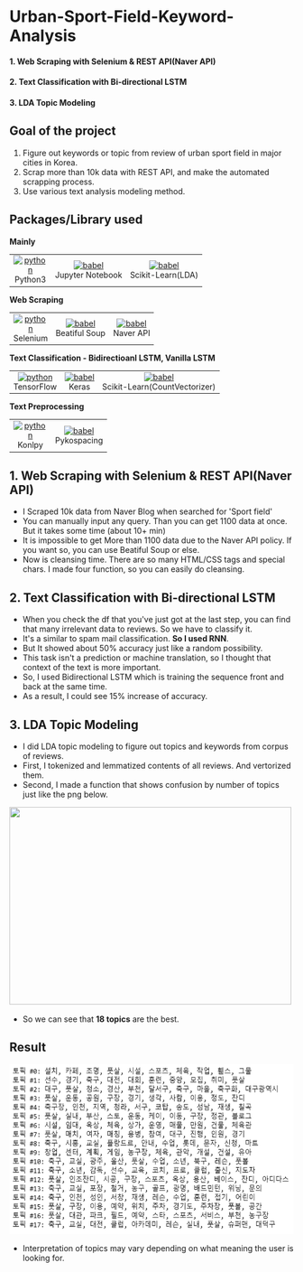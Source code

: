 # Urban-Sport-Field-Keyword-Analysis

#### 1. Web Scraping with Selenium & REST API(Naver API)
#### 2. Text Classification with Bi-directional LSTM
#### 3. LDA Topic Modeling

## Goal of the project
1. Figure out keywords or topic from review of urban sport field in major cities in Korea.
2. Scrap more than 10k data with REST API, and make the automated scrapping process.
3. Use various text analysis modeling method.

## Packages/Library used

**Mainly**
<table>
<tbody>
    <tr>
        <td width="60">
            <div align="center"><a href="https://www.python.org/" target="_blank"> <img src="https://github.com/miniwa00/Urban-Sport-Field-Keyword-Analysis/assets/47784464/f8ac5984-af72-4233-9045-08df71a7cbf4" alt="python" width="100" height="45"/> 
            </a><br>Python3</br></div>
        </td>
        <td>
            <div align="center"><a href="https://babeljs.io/" target="_blank"> <img src="https://github.com/miniwa00/Urban-Sport-Field-Keyword-Analysis/assets/47784464/0b29652b-0c8a-4d9a-8e0d-a639ef814cfd" alt="babel" width="70" height="40"/> 
        </a><br>Jupyter Notebook</br></div>
        </td>
        <td>
            <div align="center"><a href="https://babeljs.io/" target="_blank"> <img src="https://github.com/miniwa00/Urban-Sport-Field-Keyword-Analysis/assets/47784464/39bdc13a-d6e6-41a3-b3a4-fb34eb6bc70b" alt="babel" width="80" height="40"/> 
            </a><br>Scikit-Learn(LDA)</br></div>
        </td>
</tbody>
</table>

**Web Scraping**
<table>
<tbody>
    <tr>
        <td width="60">
            <div align="center"><a href="https://www.python.org/" target="_blank"> <img src="https://github.com/miniwa00/Urban-Sport-Field-Keyword-Analysis/assets/47784464/54a2d184-3716-4c4d-b4a5-715e649b02a0" alt="python" width="40" height="40"/> 
            </a><br>Selenium</br></div>
        </td>
        <td>
            <div align="center"><a href="https://babeljs.io/" target="_blank"> <img src="https://github.com/miniwa00/Urban-Sport-Field-Keyword-Analysis/assets/47784464/098283aa-084a-4082-8d06-fff8eb429782" alt="babel" width="70" height="40"/> 
            </a><br>Beatiful Soup</br></div>
        </td>
        <td>
            <div align="center"><a href="https://babeljs.io/" target="_blank"> <img src="https://github.com/miniwa00/Urban-Sport-Field-Keyword-Analysis/assets/47784464/6c8fb542-4dde-4b60-8fee-ca87620e1088" alt="babel" width="140" height="70"/> 
            </a><br>Naver API</br></div>
        </td>
</tbody>
</table>

**Text Classification - Bidirectioanl LSTM, Vanilla LSTM**
<table>
<tbody>
    <tr>
        <td width="60">
            <div align="center"><a href="https://www.python.org/" target="_blank"> <img src="https://github.com/miniwa00/Urban-Sport-Field-Keyword-Analysis/assets/47784464/771a8263-432d-4d2b-a9bf-2768bf847ceb" alt="python" width="100" height="50"/> 
            </a><br>TensorFlow</br></div>
        </td>
        <td>
            <div align="center"><a href="https://babeljs.io/" target="_blank"> <img src="https://github.com/miniwa00/Urban-Sport-Field-Keyword-Analysis/assets/47784464/8af421b6-f924-41a6-8867-77e3097d011f" alt="babel" width="70" height="40"/> 
            </a><br>Keras</br></div>
        </td>
        <td>
            <div align="center"><a href="https://babeljs.io/" target="_blank"> <img src="https://github.com/miniwa00/Urban-Sport-Field-Keyword-Analysis/assets/47784464/39bdc13a-d6e6-41a3-b3a4-fb34eb6bc70b" alt="babel" width="80" height="40"/> 
            </a><br>Scikit-Learn(CountVectorizer)</br></div>
        </td>
</tbody>
</table>

**Text Preprocessing**

<table>
<tbody>
    <tr>
        <td width="60">
            <div align="center"><a href="https://www.python.org/" target="_blank"> <img src="https://github.com/miniwa00/Urban-Sport-Field-Keyword-Analysis/assets/47784464/ac0d12f0-9db6-4fe7-be05-214cd7db500d" alt="python" width="100" height="50"/> 
            </a><br>Konlpy</br></div>
        </td>
        <td>
            <div align="center"><a href="https://babeljs.io/" target="_blank"> <img src="https://github.com/miniwa00/Urban-Sport-Field-Keyword-Analysis/assets/47784464/83434a59-3d87-4a87-b3e2-bdbc4823c12c" alt="babel" width="50" height="50"/> 
            </a><br>Pykospacing</br></div>
        </td>
</tbody>
</table>




## 1. Web Scraping with Selenium & REST API(Naver API)
- I Scraped 10k data from Naver Blog when searched for 'Sport field'
- You can manually input any query. Than you can get 1100 data at once. But it takes some time (about 10+ min)
- It is impossible to get More than 1100 data due to the Naver API policy. If you want so, you can use Beatiful Soup or else.
- Now is cleansing time. There are so many HTML/CSS tags and special chars. I made four function, so you can easily do cleansing.

## 2. Text Classification with Bi-directional LSTM
- When you check the df that you've just got at the last step, you can find that many irrelevant data to reviews. So we have to classify it.
- It's a similar to spam mail classification. **So I used RNN**.
- But It showed about 50% accuracy just like a random possibility.
- This task isn't a prediction or machine translation, so I thought that context of the text is more important.
- So, I used Bidirectional LSTM which is training the sequence front and back at the same time.
- As a result, I could see 15% increase of accuracy.

## 3. LDA Topic Modeling
- I did LDA topic modeling to figure out topics and keywords from corpus of reviews.
- First, I tokenized and lemmatized contents of all reviews. And vertorized them.
- Second, I made a function that shows confusion by number of topics just like the png below.
<img src="https://github.com/miniwa00/Urban-Sport-Field-Keyword-Analysis/assets/47784464/1a026bce-a19e-40cd-b2c9-a72f0e8050bf" width="500" height="350"/>

- So we can see that **18 topics** are the best.

## Result
<img src="assets/topic_result.png" width=550 height=300/>

- Interpretation of topics may vary depending on what meaning the user is looking for.

